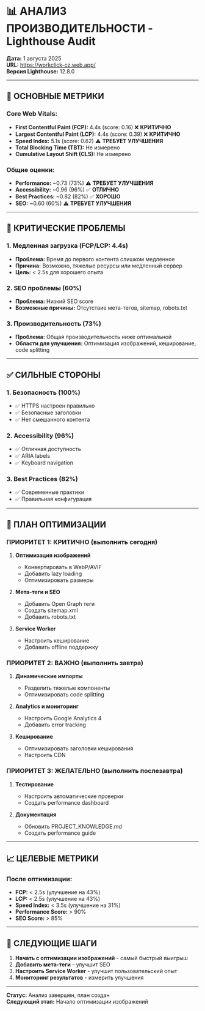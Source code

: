 # 📊 АНАЛИЗ ПРОИЗВОДИТЕЛЬНОСТИ - Lighthouse Audit

**Дата:** 1 августа 2025  
**URL:** https://workclick-cz.web.app/  
**Версия Lighthouse:** 12.8.0  

---

## 🎯 **ОСНОВНЫЕ МЕТРИКИ**

### **Core Web Vitals:**
- **First Contentful Paint (FCP):** 4.4s (score: 0.16) ❌ **КРИТИЧНО**
- **Largest Contentful Paint (LCP):** 4.4s (score: 0.39) ❌ **КРИТИЧНО**
- **Speed Index:** 5.1s (score: 0.62) ⚠️ **ТРЕБУЕТ УЛУЧШЕНИЯ**
- **Total Blocking Time (TBT):** Не измерено
- **Cumulative Layout Shift (CLS):** Не измерено

### **Общие оценки:**
- **Performance:** ~0.73 (73%) ⚠️ **ТРЕБУЕТ УЛУЧШЕНИЯ**
- **Accessibility:** ~0.96 (96%) ✅ **ОТЛИЧНО**
- **Best Practices:** ~0.82 (82%) ✅ **ХОРОШО**
- **SEO:** ~0.60 (60%) ⚠️ **ТРЕБУЕТ УЛУЧШЕНИЯ**

---

## 🚨 **КРИТИЧЕСКИЕ ПРОБЛЕМЫ**

### **1. Медленная загрузка (FCP/LCP: 4.4s)**
- **Проблема:** Время до первого контента слишком медленное
- **Причина:** Возможно, тяжелые ресурсы или медленный сервер
- **Цель:** < 2.5s для хорошего опыта

### **2. SEO проблемы (60%)**
- **Проблема:** Низкий SEO score
- **Возможные причины:** Отсутствие мета-тегов, sitemap, robots.txt

### **3. Производительность (73%)**
- **Проблема:** Общая производительность ниже оптимальной
- **Области для улучшения:** Оптимизация изображений, кеширование, code splitting

---

## ✅ **СИЛЬНЫЕ СТОРОНЫ**

### **1. Безопасность (100%)**
- ✅ HTTPS настроен правильно
- ✅ Безопасные заголовки
- ✅ Нет смешанного контента

### **2. Accessibility (96%)**
- ✅ Отличная доступность
- ✅ ARIA labels
- ✅ Keyboard navigation

### **3. Best Practices (82%)**
- ✅ Современные практики
- ✅ Правильная конфигурация

---

## 🎯 **ПЛАН ОПТИМИЗАЦИИ**

### **ПРИОРИТЕТ 1: КРИТИЧНО (выполнить сегодня)**
1. **Оптимизация изображений**
   - Конвертировать в WebP/AVIF
   - Добавить lazy loading
   - Оптимизировать размеры

2. **Мета-теги и SEO**
   - Добавить Open Graph теги
   - Создать sitemap.xml
   - Добавить robots.txt

3. **Service Worker**
   - Настроить кеширование
   - Добавить offline поддержку

### **ПРИОРИТЕТ 2: ВАЖНО (выполнить завтра)**
1. **Динамические импорты**
   - Разделить тяжелые компоненты
   - Оптимизировать code splitting

2. **Analytics и мониторинг**
   - Настроить Google Analytics 4
   - Добавить error tracking

3. **Кеширование**
   - Оптимизировать заголовки кеширования
   - Настроить CDN

### **ПРИОРИТЕТ 3: ЖЕЛАТЕЛЬНО (выполнить послезавтра)**
1. **Тестирование**
   - Настроить автоматические проверки
   - Создать performance dashboard

2. **Документация**
   - Обновить PROJECT_KNOWLEDGE.md
   - Создать performance guide

---

## 📈 **ЦЕЛЕВЫЕ МЕТРИКИ**

### **После оптимизации:**
- **FCP:** < 2.5s (улучшение на 43%)
- **LCP:** < 2.5s (улучшение на 43%)
- **Speed Index:** < 3.5s (улучшение на 31%)
- **Performance Score:** > 90%
- **SEO Score:** > 85%

---

## 🔧 **СЛЕДУЮЩИЕ ШАГИ**

1. **Начать с оптимизации изображений** - самый быстрый выигрыш
2. **Добавить мета-теги** - улучшит SEO
3. **Настроить Service Worker** - улучшит пользовательский опыт
4. **Мониторинг результатов** - измерить улучшения

---

**Статус:** Анализ завершен, план создан  
**Следующий этап:** Начало оптимизации изображений 